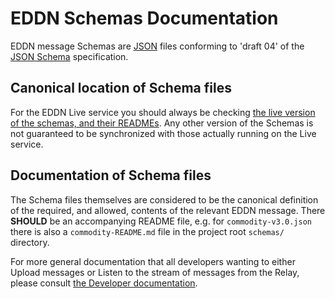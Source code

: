 # EDDN Schemas Documentation

EDDN message Schemas are [JSON](https://www.json.org/json-en.html) files
conforming to 'draft 04' of the [JSON Schema](https://json-schema.org/)
specification.

## Canonical location of Schema files

For the EDDN Live service you should always be checking
[the live version of the schemas, and their READMEs](https://github.com/EDCD/EDDN/tree/live/schemas).
Any other version of the Schemas is not guaranteed to be synchronized with
those actually running on the Live service.

## Documentation of Schema files

The Schema files themselves are considered to be the canonical definition of
the required, and allowed, contents of the relevant EDDN message.  There
**SHOULD** be an accompanying README file, e.g. for `commodity-v3.0.json` there
is also a `commodity-README.md` file in the project root `schemas/` directory.

For more general documentation that all developers wanting to either Upload
messages or Listen to the stream of messages from the Relay, please consult
[the Developer documentation](../docs/Developers.md).
